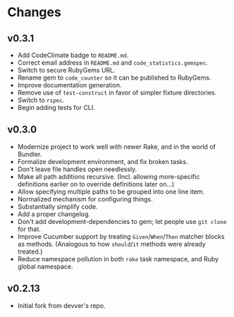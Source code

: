 # Changes

## v0.3.1

* Add CodeClimate badge to `README.md`.
* Correct email address in `README.md` and `code_statistics.gemspec`.
* Switch to secure RubyGems URL.
* Rename gem to `code_counter` so it can be published to RubyGems.
* Improve documentation generation.
* Remove use of `test-construct` in favor of simpler fixture directories.
* Switch to `rspec`.
* Begin adding tests for CLI.


## v0.3.0

* Modernize project to work well with newer Rake, and in the world of Bundler.
* Formalize development environment, and fix broken tasks.
* Don't leave file handles open needlessly.
* Make all path additions recursive.  (Incl. allowing more-specific
  definitions earlier on to override definitions later on...)
* Allow specifying multiple paths to be grouped into one line item.
* Normalized mechanism for configuring things.
* Substantially simplify code.
* Add a proper changelog.
* Don't add development-dependencies to gem; let people use `git clone` for
  that.
* Improve Cucumber support by treating `Given`/`When`/`Then` matcher blocks as
  methods.  (Analogous to how `should`/`it` methods were already treated.)
* Reduce namespace pollution in both `rake` task namespace, and Ruby global
  namespace.


## v0.2.13

* Initial fork from devver's repo.
